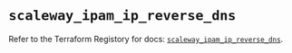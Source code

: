 # `scaleway_ipam_ip_reverse_dns`

Refer to the Terraform Registory for docs: [`scaleway_ipam_ip_reverse_dns`](https://registry.terraform.io/providers/scaleway/scaleway/2.39.0/docs/resources/ipam_ip_reverse_dns).
